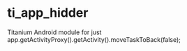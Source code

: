 # ti_app_hidder
Titanium Android module for just app.getActivityProxy().getActivity().moveTaskToBack(false);
